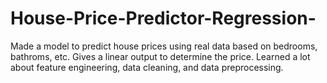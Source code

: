 # House-Price-Predictor-Regression-
Made a model to predict house prices using real data based on bedrooms, bathroms, etc. Gives a linear output to determine the price. Learned a lot about feature engineering, data cleaning, and data preprocessing.
